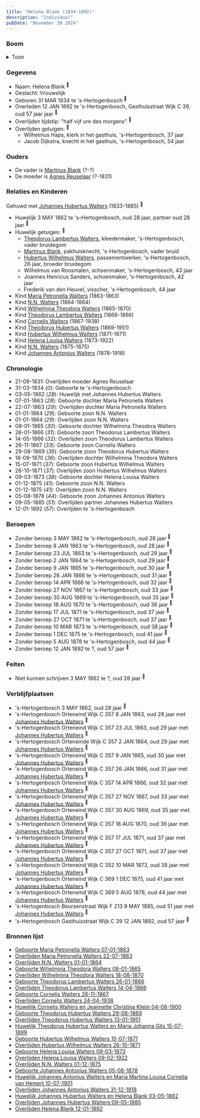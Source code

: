 ```yaml
---
title: "Helena Blank (1834-1892)"
description: "Individual"
pubDate: "November 20 2024"
---
```


### Boom
<details><summary>Toon</summary>

![test](https://www.plantuml.com/plantuml/svg/fPPjRzem4CVV-rDOxOk-Oie3UQfGMs2mhcefwjfLqpHLXdZ4mh6HdQX25TzzfZYaDG6Yx1tdut8_t_tjyvNCaCZob08v9so114hX14tdCy5p5lSvvG9c0Z6fN9Xb824nXbCYfXHlVkDqaIrXYjC95dAp93CiCC-M2mm-V7LAaPJm3K08Urp4M3mcP3fdMCfE9qM4NLn05wm0E8FZzrGIR29ExXGWORc4FOhO_0GY2RzRbjqE8JmTk4Dls5DVVVjBC8rNi7C-GPFbouHd6SNd5_0INdxmoNbEwGjYySjKS2adNANNVreLwRepjGWVS2unHKYK-IALRzWRk0FtV_CvDlmn64CxT6ru9blNM6HyXjc4osbIWdJENt4S4pPRV_OTOsXPbcV1KqfcIRR4bF9NXR82kXojblu7qBpbWevK2yfbXHOeabnZYXdwN5hbXzkU7D-osiHTzs6zc_RkRexMmdRWJNUaeYEdgXO5vmrF45itvZfNGikK6fuHLJgJM-WWggC7bQxxz6qDwpQ0ZTHEVwdWqAlPDrS7-CwsWOwtsy1IwGJ1CSw4oaSfsjbZPDNHOA0hwZVPegFwyNIx9tfBEleo-h9BPzVgG47NI2q7WhTmpuGccAP4wVenmJpcegAIJfrAXaMwYduVPmsrr0Bh0AmcL8A-HUaUQKTkdS8wVa7hDw5j5rAjYDxIzhbGoYGLYEsQYAFxd-iaGHDfjc5th2wQo0rh5NJ_LU7LWerq__oeIJtTJJSYpuO3iIZvIggDJAlwNOlFzlH93IgcoF5Y-l2-_xWdUcMCXrkU4rbnYFmwXoZIuo5eTkCE1prLHQToEXoyZO9wjz7NGNyDr-Y47mXUxKokBiiu8rNjhlMIyOhRf4ByHqbTZHhPbKT73ttzNd0ye0TgkQ0dLqkF8SEs3TinRDUmsv_jmFo-QVk67HXs2FHqRFrMBz0OipzRC3sOJ8S3z1Gm7IxGDwxfQ0DzpncEG5VBsudOEA9TXm_qwJ4T0T3ADHqX05UOnUgT_Wy0)
</details>

### Gegevens
- Naam: Helena Blank <sup><a href="../s00101/" style="text-decoration:none" title="Huwelijk Theodorus Hubertus Walters en Maria Johanna Gits 15-07-1899">:link:</a></sup>
- Geslacht: Vrouwelijk
- Geboren 31 MAR 1834 te 's-Hertogenbosch <sup><a href="../s00110/" style="text-decoration:none" title="Huwelijk Johannes Hubertus Walters en Helena Blank 03-05-1862">:link:</a></sup>
- Overleden 12 JAN 1892 te 's-Hertogenbosch, Gasthuisstraat Wijk C 39, oud 57 jaar jaar <sup><a href="../s00129/" style="text-decoration:none" title="Overlijden Helena Blank 12-01-1892">:link:</a></sup>
- Overlijden tijdstip: "half vijf ure des morgens" <sup><a href="../s00129/" style="text-decoration:none" title="Overlijden Helena Blank 12-01-1892">:link:</a></sup>
- Overlijden getuigen: <sup><a href="../s00129/" style="text-decoration:none" title="Overlijden Helena Blank 12-01-1892">:link:</a></sup>
  - Wilhelmus Haps, klerk in het gasthuis, \'s-Hertogenbosch, 37 jaar
  - Jacob Dijkstra, knecht in het gasthuis, \'s-Hertogenbosch, 54 jaar

### Ouders
- De vader is [Martinus Blank](../i00148/) (?-?)
- De moeder is [Agnes Reuselaar](../i00149/) (?-1831)

### Relaties en Kinderen

Gehuwd met [Johannes Hubertus Walters](../i00079/) (1833-1885) <sup><a href="../s00110/" style="text-decoration:none" title="Huwelijk Johannes Hubertus Walters en Helena Blank 03-05-1862">:link:</a></sup>
- Huwelijk 3 MAY 1862 te 's-Hertogenbosch, oud 28 jaar, partner oud 28 jaar <sup><a href="../s00110/" style="text-decoration:none" title="Huwelijk Johannes Hubertus Walters en Helena Blank 03-05-1862">:link:</a></sup>
- Huwelijk getuigen:  <sup><a href="../s00110/" style="text-decoration:none" title="Huwelijk Johannes Hubertus Walters en Helena Blank 03-05-1862">:link:</a></sup>
  - [Theodorus Lambertus Walters](../i00088/), kleedermaker, \'s-Hertogenbosch, vader bruidegom
  - [Martinus Blank](../i00148/), pakhuisknecht, \'s-Hertogenbosch, vader bruid
  - [Hubertus Wilhelmus Walters](../i00105/), passementwerker, \'s-Hertogenbosch, 26 jaar, broeder bruidegom
  - Wilhelmus van Roosmalen, schoenmaker, \'s-Hertogenbosch, 43 jaar
  - Joannes Henricus Sanders, schoenmaker, \'s-Hertogenbosch, 42 jaar
  - Frederik van den Heuvel, visscher, \'s-Hertogenbosch, 44 jaar
- Kind [Maria Petronella Walters](../i00090/) (1863-1863)
- Kind [N.N. Walters](../i00091/) (1864-1864)
- Kind [Wilhelmina Theodora Walters](../i00092/) (1865-1870)
- Kind [Theodorus Lambertus Walters](../i00093/) (1866-1866)
- Kind [Cornelis Walters](../i00094/) (1867-1938)
- Kind [Theodorus Hubertus Walters](../i00075/) (1869-1951)
- Kind [Hubertus Wilhelmus Walters](../i00095/) (1871-1871)
- Kind [Helena Louisa Walters](../i00096/) (1873-1922)
- Kind [N.N. Walters](../i00097/) (1875-1875)
- Kind [Johannes Antonius Walters](../i00098/) (1878-1918)

### Chronologie
- 21-09-1831: Overlijden moeder Agnes Reuselaar
- 31-03-1834 (<i>0</i>): Geboorte te 's-Hertogenbosch
- 03-05-1862 (<i>28</i>): Huwelijk met Johannes Hubertus Walters
- 07-01-1863 (<i>28</i>): Geboorte dochter Maria Petronella Walters
- 22-07-1863 (<i>29</i>): Overlijden dochter Maria Petronella Walters
- 01-01-1864 (<i>29</i>): Geboorte zoon N.N. Walters
- 01-01-1864 (<i>29</i>): Overlijden zoon N.N. Walters
- 08-01-1865 (<i>30</i>): Geboorte dochter Wilhelmina Theodora Walters
- 26-01-1866 (<i>31</i>): Geboorte zoon Theodorus Lambertus Walters
- 14-05-1866 (<i>32</i>): Overlijden zoon Theodorus Lambertus Walters
- 26-11-1867 (<i>33</i>): Geboorte zoon Cornelis Walters
- 29-08-1869 (<i>35</i>): Geboorte zoon Theodorus Hubertus Walters
- 18-08-1870 (<i>36</i>): Overlijden dochter Wilhelmina Theodora Walters
- 15-07-1871 (<i>37</i>): Geboorte zoon Hubertus Wilhelmus Walters
- 26-10-1871 (<i>37</i>): Overlijden zoon Hubertus Wilhelmus Walters
- 09-03-1873 (<i>38</i>): Geboorte dochter Helena Louisa Walters
- 01-12-1875 (<i>41</i>): Geboorte zoon N.N. Walters
- 01-12-1875 (<i>41</i>): Overlijden zoon N.N. Walters
- 05-08-1878 (<i>44</i>): Geboorte zoon Johannes Antonius Walters
- 09-05-1885 (<i>51</i>): Overlijden partner Johannes Hubertus Walters
- 12-01-1892 (<i>57</i>): Overlijden te 's-Hertogenbosch

### Beroepen
- Zonder beroep 3 MAY 1862 te 's-Hertogenbosch, oud 28 jaar <sup><a href="../s00110/" style="text-decoration:none" title="Huwelijk Johannes Hubertus Walters en Helena Blank 03-05-1862">:link:</a></sup>
- Zonder beroep 8 JAN 1863 te 's-Hertogenbosch, oud 28 jaar <sup><a href="../s00115/" style="text-decoration:none" title="Geboorte Maria Petronella Walters 07-01-1863">:link:</a></sup>
- Zonder beroep 23 JUL 1863 te 's-Hertogenbosch, oud 29 jaar <sup><a href="../s00116/" style="text-decoration:none" title="Overlijden Maria Petronella Walters 22-07-1863">:link:</a></sup>
- Zonder beroep 2 JAN 1864 te 's-Hertogenbosch, oud 29 jaar <sup><a href="../s00117/" style="text-decoration:none" title="Overlijden N.N. Walters 01-01-1864">:link:</a></sup>
- Zonder beroep 9 JAN 1865 te 's-Hertogenbosch, oud 30 jaar <sup><a href="../s00118/" style="text-decoration:none" title="Geboorte Wihelmina Theodora Walters 08-01-1865">:link:</a></sup>
- Zonder beroep 26 JAN 1866 te 's-Hertogenbosch, oud 31 jaar <sup><a href="../s00119/" style="text-decoration:none" title="Geboorte Theodorus Lambertus Walters 26-01-1866">:link:</a></sup>
- Zonder beroep 14 APR 1866 te 's-Hertogenbosch, oud 32 jaar <sup><a href="../s00120/" style="text-decoration:none" title="Overlijden Theodorus Lambertus Walters 14-04-1866">:link:</a></sup>
- Zonder beroep 27 NOV 1867 te 's-Hertogenbosch, oud 33 jaar <sup><a href="../s00121/" style="text-decoration:none" title="Geboorte Cornelis Walters 26-11-1867">:link:</a></sup>
- Zonder beroep 30 AUG 1869 te 's-Hertogenbosch, oud 35 jaar <sup><a href="../s00100/" style="text-decoration:none" title="Geboorte Theodorus Hubertus Walters 29-08-1869">:link:</a></sup>
- Zonder beroep 18 AUG 1870 te 's-Hertogenbosch, oud 36 jaar <sup><a href="../s00122/" style="text-decoration:none" title="Overlijden Wilhelmina Theodora Walters 18-08-1870">:link:</a></sup>
- Zonder beroep 17 JUL 1871 te 's-Hertogenbosch, oud 37 jaar <sup><a href="../s00123/" style="text-decoration:none" title="Geboorte Hubertus Wilhelmus Walters 15-07-1871">:link:</a></sup>
- Zonder beroep 27 OCT 1871 te 's-Hertogenbosch, oud 37 jaar <sup><a href="../s00124/" style="text-decoration:none" title="Overlijden Hubertus Wilhelmus Walters 26-10-1871">:link:</a></sup>
- Zonder beroep 10 MAR 1873 te 's-Hertogenbosch, oud 38 jaar <sup><a href="../s00125/" style="text-decoration:none" title="Geboorte Helena Louisa Walters 09-03-1873">:link:</a></sup>
- Zonder beroep 1 DEC 1875 te 's-Hertogenbosch, oud 41 jaar <sup><a href="../s00126/" style="text-decoration:none" title="Overlijden N.N. Walters 01-12-1875">:link:</a></sup>
- Zonder beroep 5 AUG 1878 te 's-Hertogenbosch, oud 44 jaar <sup><a href="../s00127/" style="text-decoration:none" title="Geboorte Johannes Antonius Walters 05-08-1878">:link:</a></sup>
- Zonder beroep 12 JAN 1892 te ?, oud 57 jaar <sup><a href="../s00129/" style="text-decoration:none" title="Overlijden Helena Blank 12-01-1892">:link:</a></sup>

### Feiten
- Niet kunnen schrijven 3 MAY 1862 te ?, oud 28 jaar <sup><a href="../s00110/" style="text-decoration:none" title="Huwelijk Johannes Hubertus Walters en Helena Blank 03-05-1862">:link:</a></sup>

### Verblijfplaatsen
- 's-Hertogenbosch  3 MAY 1862, oud 28 jaar  <sup><a href="../s00110/" style="text-decoration:none" title="Huwelijk Johannes Hubertus Walters en Helena Blank 03-05-1862">:link:</a></sup>
- 's-Hertogenbosch Orteneind Wijk C 357 8 JAN 1863, oud 28 jaar met [Johannes Hubertus Walters](../i00079/) <sup><a href="../s00115/" style="text-decoration:none" title="Geboorte Maria Petronella Walters 07-01-1863">:link:</a></sup>
- 's-Hertogenbosch Orteneind Wijk C 357 23 JUL 1863, oud 29 jaar met [Johannes Hubertus Walters](../i00079/) <sup><a href="../s00116/" style="text-decoration:none" title="Overlijden Maria Petronella Walters 22-07-1863">:link:</a></sup>
- 's-Hertogenbosch Orteneinde Wijk C 357 2 JAN 1864, oud 29 jaar met [Johannes Hubertus Walters](../i00079/) <sup><a href="../s00117/" style="text-decoration:none" title="Overlijden N.N. Walters 01-01-1864">:link:</a></sup>
- 's-Hertogenbosch Orteneind Wijk C 357 9 JAN 1865, oud 30 jaar met [Johannes Hubertus Walters](../i00079/) <sup><a href="../s00118/" style="text-decoration:none" title="Geboorte Wihelmina Theodora Walters 08-01-1865">:link:</a></sup>
- 's-Hertogenbosch Orteneind Wijk C 357 26 JAN 1866, oud 31 jaar met [Johannes Hubertus Walters](../i00079/) <sup><a href="../s00119/" style="text-decoration:none" title="Geboorte Theodorus Lambertus Walters 26-01-1866">:link:</a></sup>
- 's-Hertogenbosch Orteneind Wijk C 357 14 APR 1866, oud 32 jaar met [Johannes Hubertus Walters](../i00079/) <sup><a href="../s00120/" style="text-decoration:none" title="Overlijden Theodorus Lambertus Walters 14-04-1866">:link:</a></sup>
- 's-Hertogenbosch Orteneind Wijk C 357 27 NOV 1867, oud 33 jaar met [Johannes Hubertus Walters](../i00079/) <sup><a href="../s00121/" style="text-decoration:none" title="Geboorte Cornelis Walters 26-11-1867">:link:</a></sup>
- 's-Hertogenbosch Orteneind Wijk C 357 30 AUG 1869, oud 35 jaar met [Johannes Hubertus Walters](../i00079/) <sup><a href="../s00100/" style="text-decoration:none" title="Geboorte Theodorus Hubertus Walters 29-08-1869">:link:</a></sup>
- 's-Hertogenbosch Orteneind Wijk C 357 18 AUG 1870, oud 36 jaar met [Johannes Hubertus Walters](../i00079/) <sup><a href="../s00122/" style="text-decoration:none" title="Overlijden Wilhelmina Theodora Walters 18-08-1870">:link:</a></sup>
- 's-Hertogenbosch Orteneind Wijk C 357 17 JUL 1871, oud 37 jaar met [Johannes Hubertus Walters](../i00079/) <sup><a href="../s00123/" style="text-decoration:none" title="Geboorte Hubertus Wilhelmus Walters 15-07-1871">:link:</a></sup>
- 's-Hertogenbosch Orteneind Wijk C 357 27 OCT 1871, oud 37 jaar met [Johannes Hubertus Walters](../i00079/) <sup><a href="../s00124/" style="text-decoration:none" title="Overlijden Hubertus Wilhelmus Walters 26-10-1871">:link:</a></sup>
- 's-Hertogenbosch Orteneind Wijk C 352 10 MAR 1873, oud 38 jaar met [Johannes Hubertus Walters](../i00079/) <sup><a href="../s00125/" style="text-decoration:none" title="Geboorte Helena Louisa Walters 09-03-1873">:link:</a></sup>
- 's-Hertogenbosch Orteneind Wijk C 369 1 DEC 1875, oud 41 jaar met [Johannes Hubertus Walters](../i00079/) <sup><a href="../s00126/" style="text-decoration:none" title="Overlijden N.N. Walters 01-12-1875">:link:</a></sup>
- 's-Hertogenbosch Orteneind Wijk C 369 5 AUG 1878, oud 44 jaar met [Johannes Hubertus Walters](../i00079/) <sup><a href="../s00127/" style="text-decoration:none" title="Geboorte Johannes Antonius Walters 05-08-1878">:link:</a></sup>
- 's-Hertogenbosch Beursenstraat Wijk F 213 9 MAY 1885, oud 51 jaar met [Johannes Hubertus Walters](../i00079/) <sup><a href="../s00128/" style="text-decoration:none" title="Overlijden Johannes Hubertus Walters 09-05-1885">:link:</a></sup>
- 's-Hertogenbosch Gasthuisstraat Wijk C 39 12 JAN 1892, oud 57 jaar  <sup><a href="../s00129/" style="text-decoration:none" title="Overlijden Helena Blank 12-01-1892">:link:</a></sup>

### Bronnen lijst
- [Geboorte Maria Petronella Walters 07-01-1863](../s00115/)
- [Overlijden Maria Petronella Walters 22-07-1863](../s00116/)
- [Overlijden N.N. Walters 01-01-1864](../s00117/)
- [Geboorte Wihelmina Theodora Walters 08-01-1865](../s00118/)
- [Overlijden Wilhelmina Theodora Walters 18-08-1870](../s00122/)
- [Geboorte Theodorus Lambertus Walters 26-01-1866](../s00119/)
- [Overlijden Theodorus Lambertus Walters 14-04-1866](../s00120/)
- [Geboorte Cornelis Walters 26-11-1867](../s00121/)
- [Overlijden Cornelis Walters 24-04-1938](../s00135/)
- [Huwelijk Cornelis Walters en Jeannette Christina Kleijn 04-08-1900](../s00130/)
- [Geboorte Theodorus Hubertus Walters 29-08-1869](../s00100/)
- [Overlijden Theodorus Hubertus Walters 13-01-1951](../s00109/)
- [Huwelijk Theodorus Hubertus Walters en Maria Johanna Gits 15-07-1899](../s00101/)
- [Geboorte Hubertus Wilhelmus Walters 15-07-1871](../s00123/)
- [Overlijden Hubertus Wilhelmus Walters 26-10-1871](../s00124/)
- [Geboorte Helena Louisa Walters 09-03-1873](../s00125/)
- [Overlijden Helena Louisa Walters 09-02-1922](../s00134/)
- [Overlijden N.N. Walters 01-12-1875](../s00126/)
- [Geboorte Johannes Antonius Walters 05-08-1878](../s00127/)
- [Huwelijk Johannes Antonius Walters en Maria Martina Louisa Cornelia van Hemert 10-07-1901](../s00132/)
- [Overlijden Johannes Antonius Walters 31-12-1918](../s00133/)
- [Huwelijk Johannes Hubertus Walters en Helena Blank 03-05-1862](../s00110/)
- [Overlijden Johannes Hubertus Walters 09-05-1885](../s00128/)
- [Overlijden Helena Blank 12-01-1892](../s00129/)